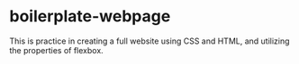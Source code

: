 # boilerplate-webpage

This is practice in creating a full website using CSS and HTML, and utilizing the properties of flexbox.

